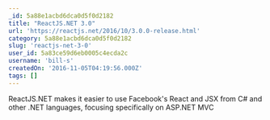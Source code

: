 ```yaml
---
_id: 5a88e1acbd6dca0d5f0d2182
title: "ReactJS.NET 3.0"
url: 'https://reactjs.net/2016/10/3.0.0-release.html'
category: 5a88e1acbd6dca0d5f0d2182
slug: 'reactjs-net-3-0'
user_id: 5a83ce59d6eb0005c4ecda2c
username: 'bill-s'
createdOn: '2016-11-05T04:19:56.000Z'
tags: []
---
```


ReactJS.NET makes it easier to use Facebook's React and JSX from C# and other .NET languages, focusing specifically on ASP.NET MVC
